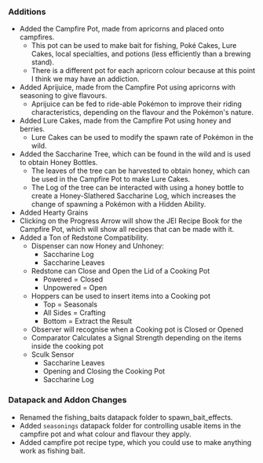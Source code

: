 ### Additions
- Added the Campfire Pot, made from apricorns and placed onto campfires.
  - This pot can be used to make bait for fishing, Poké Cakes, Lure Cakes, local specialties, and potions (less efficiently than a brewing stand).
  - There is a different pot for each apricorn colour because at this point I think we may have an addiction.
- Added Aprijuice, made from the Campfire Pot using apricorns with seasoning to give flavours.
  - Aprijuice can be fed to ride-able Pokémon to improve their riding characteristics, depending on the flavour and the Pokémon's nature.
- Added Lure Cakes, made from the Campfire Pot using honey and berries.
  - Lure Cakes can be used to modify the spawn rate of Pokémon in the wild.
- Added the Saccharine Tree, which can be found in the wild and is used to obtain Honey Bottles.
  - The leaves of the tree can be harvested to obtain honey, which can be used in the Campfire Pot to make Lure Cakes.
  - The Log of the tree can be interacted with using a honey bottle to create a Honey-Slathered Saccharine Log, which increases the change of spawning a Pokémon with a Hidden Ability.
- Added Hearty Grains
- Clicking on the Progress Arrow will show the JEI Recipe Book for the Campfire Pot, which will show all recipes that can be made with it.
- Added a Ton of Redstone Compatibility.
   - Dispenser can now Honey and Unhoney:
      - Saccharine Log
      - Saccharine Leaves
   - Redstone can Close and Open the Lid of a Cooking Pot
      - Powered = Closed
      - Unpowered = Open
   - Hoppers can be used to insert items into a Cooking pot
      - Top = Seasonals
      - All Sides = Crafting
      - Bottom = Extract the Result
   - Observer will recognise when a Cooking pot is Closed or Opened
   - Comparator Calculates a Signal Strength depending on the items inside the cooking pot
   - Sculk Sensor
       - Saccharine Leaves
       - Opening and Closing the Cooking Pot
       - Saccharine Log

### Datapack and Addon Changes
- Renamed the fishing_baits datapack folder to spawn_bait_effects.
- Added `seasonings` datapack folder for controlling usable items in the campfire pot and what colour and flavour they apply.
- Added campfire pot recipe type, which you could use to make anything work as fishing bait.